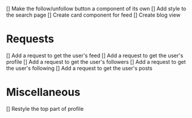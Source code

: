 [] Make the follow/unfollow button a component of its own
[] Add style to the search page
[] Create card component for feed
[] Create blog view

# Requests
[] Add a request to get the user's feed
[] Add a request to get the user's profile
[] Add a request to get the user's followers
[] Add a request to get the user's following
[] Add a request to get the user's posts

# Miscellaneous
[] Restyle the top part of profile